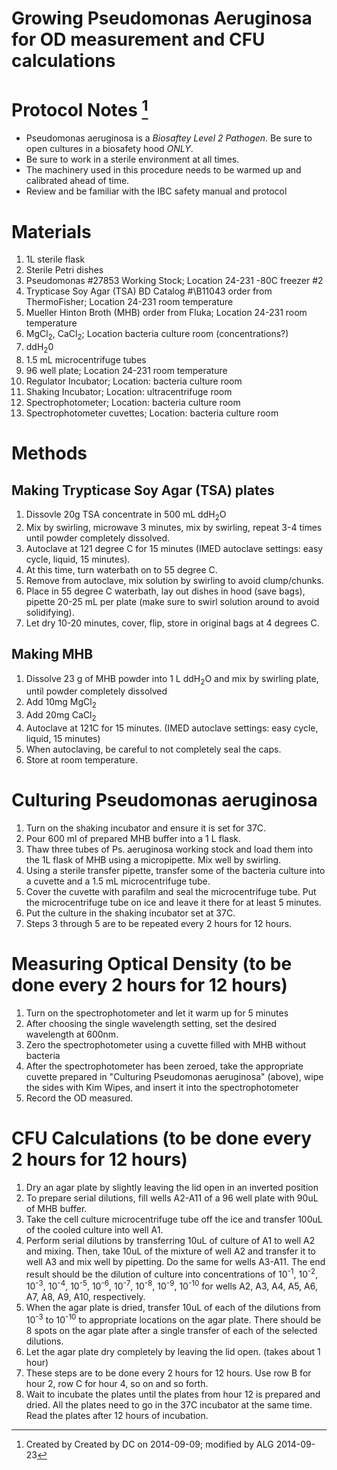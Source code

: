 Growing Pseudomonas Aeruginosa for OD measurement and CFU calculations
======================================================================

# Protocol Notes [^1]
- Pseudomonas aeruginosa is a *Biosaftey Level 2 Pathogen*. Be sure to open cultures in a biosafety hood *ONLY*.
- Be sure to work in a sterile environment at all times. 
- The machinery used in this procedure needs to be warmed up and calibrated ahead of time.
- Review and be familiar with the IBC safety manual and protocol

# Materials

1. 1L sterile flask
2. Sterile Petri dishes 
3. Pseudomonas \#27853 Working Stock; Location 24-231 -80C freezer #2
4. Trypticase Soy Agar (TSA)  BD Catalog #\B11043 order from ThermoFisher; Location 24-231 room temperature 
5. Mueller Hinton Broth (MHB) order from Fluka; Location 24-231 room temperature 
6. MgCl<sub>2</sub>, CaCl<sub>2</sub>; Location bacteria culture room (concentrations?)
7. ddH<sub>2</sub>0
8. 1.5 mL microcentrifuge tubes
9. 96 well plate; Location 24-231 room temperature
10. Regulator Incubator; Location: bacteria culture room
11. Shaking Incubator; Location: ultracentrifuge room
12. Spectrophotometer; Location: bacteria culture room
13. Spectrophotometer cuvettes; Location: bacteria culture room

# Methods

## Making Trypticase Soy Agar (TSA) plates

1. Dissovle 20g TSA concentrate in 500 mL ddH<sub>2</sub>O 
3. Mix by swirling, microwave 3 minutes, mix by swirling, repeat 3-4 times until powder completely dissolved.
4. Autoclave at 121 degree C for 15 minutes (IMED autoclave settings: easy cycle, liquid, 15 minutes). 
5. At this time, turn waterbath on to 55 degree C.
6. Remove from autoclave, mix solution by swirling to avoid clump/chunks.  
7. Place in 55 degree C waterbath, lay out dishes in hood (save bags), pipette 20-25 mL per plate (make sure to swirl solution around to avoid solidifying).  
8. Let dry 10-20 minutes, cover, flip, store in original bags at 4 degrees C.

## Making MHB
1. Dissolve 23 g of MHB powder into 1 L ddH<sub>2</sub>O and mix by swirling plate, until powder completely dissolved
2. Add 10mg MgCl<sub>2</sub> 
3. Add 20mg CaCl<sub>2</sub>
3. Autoclave at 121C for 15 minutes.  (IMED autoclave settings: easy cycle, liquid, 15 minutes) 
4. When autoclaving, be careful to not completely seal the caps. 
4. Store at room temperature. 

# Culturing Pseudomonas aeruginosa 

1. Turn on the shaking incubator and ensure it is set for 37C.
1. Pour 600 ml of prepared MHB buffer into a 1 L flask.
2. Thaw three tubes of Ps. aeruginosa working stock and load them into the 1L flask of MHB using a micropipette. Mix well by swirling.
3. Using a sterile transfer pipette, transfer some of the bacteria culture into a cuvette and a 1.5 mL microcentrifuge tube.
4. Cover the cuvette with parafilm and seal the microcentrifuge tube. Put the microcentrifuge tube on ice and leave it there for at least 5 minutes.
5. Put the culture in the shaking incubator set at 37C. 
6. Steps 3 through 5 are to be repeated every 2 hours for 12 hours.

# Measuring Optical Density (to be done every 2 hours for 12 hours)

1. Turn on the spectrophotometer and let it warm up for 5 minutes
2. After choosing the single wavelength setting, set the desired wavelength at 600nm.
3. Zero the spectrophotometer using a cuvette filled with MHB without bacteria
4. After the spectrophotometer has been zeroed, take the appropriate cuvette prepared in "Culturing Pseudomonas aeruginosa" (above), wipe the sides with Kim Wipes, and insert it into the spectrophotometer
5. Record the OD measured.

# CFU Calculations (to be done every 2 hours for 12 hours)

1. Dry an agar plate by slightly leaving the lid open in an inverted position
2. To prepare serial dilutions, fill wells A2-A11 of a 96 well plate with 90uL of MHB buffer. 
3. Take the cell culture microcentrifuge tube off the ice and transfer 100uL of the cooled culture into well A1. 
4. Perform serial dilutions by transferring 10uL of culture of A1 to well A2 and mixing. Then, take 10uL of the mixture of well A2 and transfer it to well A3 and mix well by pipetting. Do the same for wells A3-A11. The end result should be the dilution of culture into concentrations of 10<sup>-1</sup>, 10<sup>-2</sup>, 10<sup>-3</sup>, 10<sup>-4</sup>, 10<sup>-5</sup>, 10<sup>-6</sup>, 10<sup>-7</sup>, 10<sup>-8</sup>, 10<sup>-9</sup>, 10<sup>-10</sup> for wells A2, A3, A4, A5, A6, A7, A8, A9, A10, respectively. 
5. When the agar plate is dried, transfer 10uL of each of the dilutions from 10<sup>-3</sup> to 10<sup>-10</sup> to appropriate locations on the agar plate.  There should be 8 spots on the agar plate after a single transfer of each of the selected dilutions.
6. Let the agar plate dry completely by leaving the lid open. (takes about 1 hour)
7. These steps are to be done every 2 hours for 12 hours. Use row B for hour 2, row C for hour 4, so on and so forth.
8. Wait to incubate the plates until the plates from hour 12 is prepared and dried. All the plates need to go in the 37C incubator at the same time. Read the plates after 12 hours of incubation.


[^1]:Created by Created by DC on 2014-09-09; modified by ALG 2014-09-23
